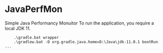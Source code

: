 # JavaPerfMon
Simple Java Performancy Monuitor
To run the application, you require a local JDK 11.
```
	.\gradle.bat wrapper
	.\gradlew.bat -D org.gradle.java.home=D:\Java\jdk-11.0.1 bootRun
...
